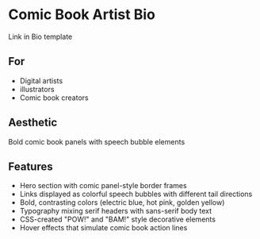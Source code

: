 # Comic Book Artist Bio

Link in Bio template

## For 
- Digital artists 
- illustrators 
- Comic book creators

## Aesthetic 

Bold comic book panels with speech bubble elements


## Features

- Hero section with comic panel-style border frames
- Links displayed as colorful speech bubbles with different tail directions
- Bold, contrasting colors (electric blue, hot pink, golden yellow)
- Typography mixing serif headers with sans-serif body text
- CSS-created "POW!" and "BAM!" style decorative elements
- Hover effects that simulate comic book action lines
